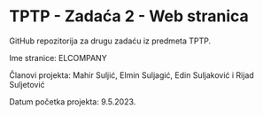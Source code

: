 # TPTP - Zadaća 2 - Web stranica

GitHub repozitorija za drugu zadaću iz predmeta TPTP.

Ime stranice: ELCOMPANY

Članovi projekta: Mahir Suljić, Elmin Suljagić, Edin Suljaković i Rijad Suljetović

Datum početka projekta: 9.5.2023.